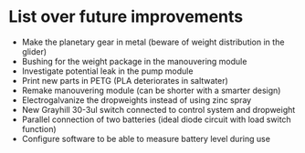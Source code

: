 # List over future improvements

* Make the planetary gear in metal (beware of weight distribution in the glider)
* Bushing for the weight package in the manouvering module
* Investigate potential leak in the pump module
* Print new parts in PETG (PLA deteriorates in saltwater)
* Remake manouvering module (can be shorter with a smarter design)
* Electrogalvanize the dropweights instead of using zinc spray
* New Grayhill 30-3ul switch connected to control system and dropweight
* Parallel connection of two batteries (ideal diode circuit with load switch function)
* Configure software to be able to measure battery level during use
